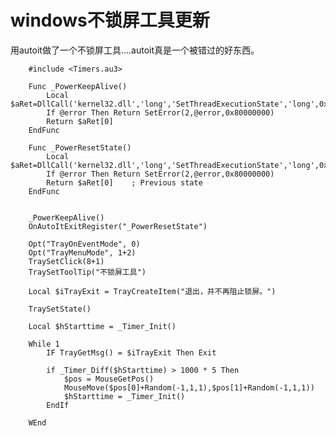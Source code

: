 [comment]: # (Copyright 2022 github.com/liantian-cn)

[comment]: # (Released under Attribution-NonCommercial-ShareAlike 4.0 International)

[comment]: # (email liantian.me+code@gmail.com)

# windows不锁屏工具更新

 用autoit做了一个不锁屏工具\....autoit真是一个被错过的好东西。


```
    #include <Timers.au3>

    Func _PowerKeepAlive()
        Local $aRet=DllCall('kernel32.dll','long','SetThreadExecutionState','long',0x80000003)
        If @error Then Return SetError(2,@error,0x80000000)
        Return $aRet[0]
    EndFunc

    Func _PowerResetState()
        Local $aRet=DllCall('kernel32.dll','long','SetThreadExecutionState','long',0x80000000)
        If @error Then Return SetError(2,@error,0x80000000)
        Return $aRet[0]    ; Previous state
    EndFunc


    _PowerKeepAlive()
    OnAutoItExitRegister("_PowerResetState")

    Opt("TrayOnEventMode", 0)
    Opt("TrayMenuMode", 1+2)
    TraySetClick(8+1)
    TraySetToolTip("不锁屏工具")

    Local $iTrayExit = TrayCreateItem("退出，并不再阻止锁屏。")

    TraySetState()

    Local $hStarttime = _Timer_Init()

    While 1
        IF TrayGetMsg() = $iTrayExit Then Exit

        if _Timer_Diff($hStarttime) > 1000 * 5 Then
            $pos = MouseGetPos()
            MouseMove($pos[0]+Random(-1,1,1),$pos[1]+Random(-1,1,1))
            $hStarttime = _Timer_Init()
        EndIf

    WEnd
```